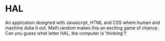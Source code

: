 # HAL
An application designed with Javascript, HTML and CSS where human and machine duke it out.  Math.random makes this an exciting game of chance.  Can you guess what letter HAL, the computer is 'thinking'?

